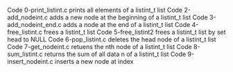 Code 0-print_listint.c prints all elements of a listint_t list
Code 2-add_nodeint.c adds a new node at the beginning of a listint_t list
Code 3-add_nodeint_end.c adds a node at the end of a listint_t list
Code 4-free_listint.c frees a listint_t list
Code 5-free_listint2 frees a listint_t list by set head to NULL
Code 6-pop_listint.c deletes the head node of a listint_t list
Code 7-get_nodeint.c retuens the nth node of a listint_t list
Code 8-sum_listint.c returns the sum of all data n of a listint_t list
Code 9-insert_nodeint.c inserts a new node at index
